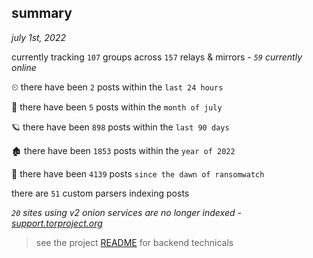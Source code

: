 
## summary
_july 1st, 2022_

currently tracking `107` groups across `157` relays & mirrors - _`59` currently online_

⏲ there have been `2` posts within the `last 24 hours`

🦈 there have been `5` posts within the `month of july`

🪐 there have been `898` posts within the `last 90 days`

🏚 there have been `1853` posts within the `year of 2022`

🦕 there have been `4139` posts `since the dawn of ransomwatch`

there are `51` custom parsers indexing posts

_`20` sites using v2 onion services are no longer indexed - [support.torproject.org](https://support.torproject.org/onionservices/v2-deprecation/)_

> see the project [README](https://github.com/joshhighet/ransomwatch#ransomwatch--) for backend technicals
